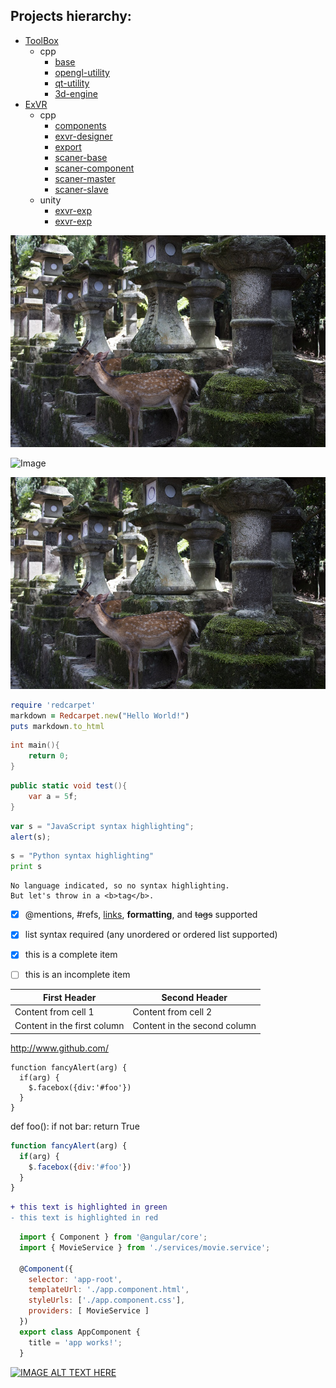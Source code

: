 Projects hierarchy:
-------------------

* [ToolBox](https://gitlab.epfl.ch/lnco-dev/exvr/tree/master/cpp/toolbox)
  * cpp
    * [base](https://gitlab.epfl.ch/lnco-dev/exvr/tree/master/cpp/toolbox/base)
    * [opengl-utility](https://gitlab.epfl.ch/lnco-dev/exvr/tree/master/cpp/toolbox/opengl-utility)
    * [qt-utility](https://gitlab.epfl.ch/lnco-dev/exvr/tree/master/cpp/toolbox/qt-utility)
    * [3d-engine](https://gitlab.epfl.ch/lnco-dev/exvr/tree/master/cpp/toolbox/3d-engine)
* [ExVR](https://gitlab.epfl.ch/lnco-dev/exvr/tree/master/cpp/exvr)
  * cpp
    * [components](https://gitlab.epfl.ch/lnco-dev/exvr/tree/master/cpp/exvr/components)
    * [exvr-designer](https://gitlab.epfl.ch/lnco-dev/exvr/tree/master/cpp/exvr/designer)
    * [export](https://gitlab.epfl.ch/lnco-dev/exvr/tree/master/cpp/exvr/export)
    * [scaner-base](https://gitlab.epfl.ch/lnco-dev/exvr/tree/master/cpp/exvr/scaner-base)
    * [scaner-component](https://gitlab.epfl.ch/lnco-dev/exvr/tree/master/cpp/exvr/scaner-component)
    * [scaner-master](https://gitlab.epfl.ch/lnco-dev/exvr/tree/master/cpp/exvr/scaner-master)
    * [scaner-slave](https://gitlab.epfl.ch/lnco-dev/exvr/tree/master/cpp/exvr/scaner-slave)
  * unity
    * [exvr-exp](https://gitlab.epfl.ch/lnco-dev/exvr/tree/master/unity/exvr-exp)
	* [exvr-exp](https://google.fr)
	
	
![Drag Racing](csharp_images/1.jpg)


![Image](https://raw.githubusercontent.com/pbek/QOwnNotes/develop/screenshots/screenshot.png "icon")

![Image](csharp_images/1.png "icon")


```ruby
require 'redcarpet'
markdown = Redcarpet.new("Hello World!")
puts markdown.to_html
````

```cpp
int main(){
    return 0;
}
```

```c#
public static void test(){
    var a = 5f;
}
```

```javascript
var s = "JavaScript syntax highlighting";
alert(s);
```
 
```python
s = "Python syntax highlighting"
print s
```
 
```
No language indicated, so no syntax highlighting. 
But let's throw in a <b>tag</b>.
```


- [x] @mentions, #refs, [links](), **formatting**, and <del>tags</del> supported
- [x] list syntax required (any unordered or ordered list supported)
- [x] this is a complete item
- [ ] this is an incomplete item


First Header | Second Header
------------ | -------------
Content from cell 1 | Content from cell 2
Content in the first column | Content in the second column

http://www.github.com/


    function fancyAlert(arg) {
      if(arg) {
        $.facebox({div:'#foo'})
      }
    }
	
	
def foo():
    if not bar:
        return True



```javascript
function fancyAlert(arg) {
  if(arg) {
    $.facebox({div:'#foo'})
  }
}
```


```diff
+ this text is highlighted in green
- this text is highlighted in red
```



```js
  import { Component } from '@angular/core';
  import { MovieService } from './services/movie.service';

  @Component({
    selector: 'app-root',
    templateUrl: './app.component.html',
    styleUrls: ['./app.component.css'],
    providers: [ MovieService ]
  })
  export class AppComponent {
    title = 'app works!';
  }
```

[![IMAGE ALT TEXT HERE](http://img.youtube.com/vi/93bavRgVcwA/0.jpg)](http://www.youtube.com/watch?v=93bavRgVcwA)
